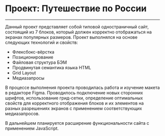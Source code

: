 # Проект: Путешествие по России
_________
Данный проект представляет собой типовой одностраничный сайт, состоящий из 7 блоков, который должен корректно отображаться на экранах популярных размеров.
Проект выполнялся на основе следующих технологий и свойств:
-  Флексбокс-вёрстка
-  Позиционирование
-  Файловая структура БЭМ
-  Продвинутая семантика языка HTML
-  Grid Layout
-  Медиазапросы

В процессе выполнения проекта проводилась работа и изучение макета в редакторе Figma. Проводилось подключение новых сторонних шрифтов, использование грид-сетки, определение оптимальных свойств для корректного отображения блоков и их элементов на разных разрешениях экранов с применением соответствующих медиазапросов.


В дальнейшем планируется расширение функциональности сайта с применением JavaScript.
